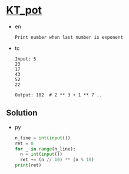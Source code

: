 # [KT_pot](https://open.kattis.com/problems/pot)

* en

  ```en
  Print number when last number is exponent
  ```

* tc

  ```tc
  Input: 5
  23
  17
  43
  52
  22

  Output: 102  # 2 ** 3 + 1 ** 7 ..
  ```

## Solution

* py

  ```py
  n_line = int(input())
  ret = 0
  for _ in range(n_line):
    n = int(input())
    ret += (n // 10) ** (n % 10)
  print(ret)
  ```
